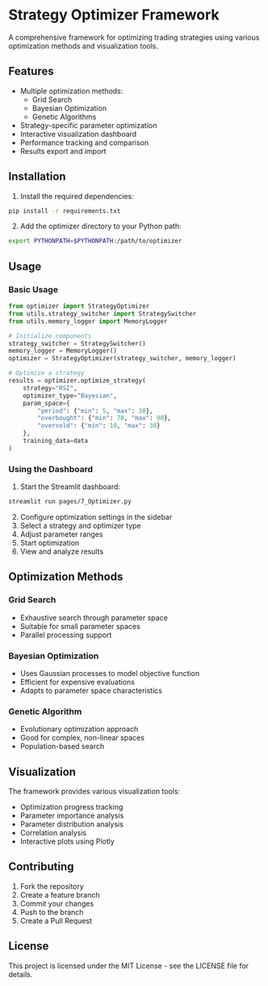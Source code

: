 # Strategy Optimizer Framework

A comprehensive framework for optimizing trading strategies using various optimization methods and visualization tools.

## Features

- Multiple optimization methods:
  - Grid Search
  - Bayesian Optimization
  - Genetic Algorithms
- Strategy-specific parameter optimization
- Interactive visualization dashboard
- Performance tracking and comparison
- Results export and import

## Installation

1. Install the required dependencies:
```bash
pip install -r requirements.txt
```

2. Add the optimizer directory to your Python path:
```bash
export PYTHONPATH=$PYTHONPATH:/path/to/optimizer
```

## Usage

### Basic Usage

```python
from optimizer import StrategyOptimizer
from utils.strategy_switcher import StrategySwitcher
from utils.memory_logger import MemoryLogger

# Initialize components
strategy_switcher = StrategySwitcher()
memory_logger = MemoryLogger()
optimizer = StrategyOptimizer(strategy_switcher, memory_logger)

# Optimize a strategy
results = optimizer.optimize_strategy(
    strategy="RSI",
    optimizer_type="Bayesian",
    param_space={
        "period": {"min": 5, "max": 30},
        "overbought": {"min": 70, "max": 90},
        "oversold": {"min": 10, "max": 30}
    },
    training_data=data
)
```

### Using the Dashboard

1. Start the Streamlit dashboard:
```bash
streamlit run pages/7_Optimizer.py
```

2. Configure optimization settings in the sidebar
3. Select a strategy and optimizer type
4. Adjust parameter ranges
5. Start optimization
6. View and analyze results

## Optimization Methods

### Grid Search
- Exhaustive search through parameter space
- Suitable for small parameter spaces
- Parallel processing support

### Bayesian Optimization
- Uses Gaussian processes to model objective function
- Efficient for expensive evaluations
- Adapts to parameter space characteristics

### Genetic Algorithm
- Evolutionary optimization approach
- Good for complex, non-linear spaces
- Population-based search

## Visualization

The framework provides various visualization tools:
- Optimization progress tracking
- Parameter importance analysis
- Parameter distribution analysis
- Correlation analysis
- Interactive plots using Plotly

## Contributing

1. Fork the repository
2. Create a feature branch
3. Commit your changes
4. Push to the branch
5. Create a Pull Request

## License

This project is licensed under the MIT License - see the LICENSE file for details. 